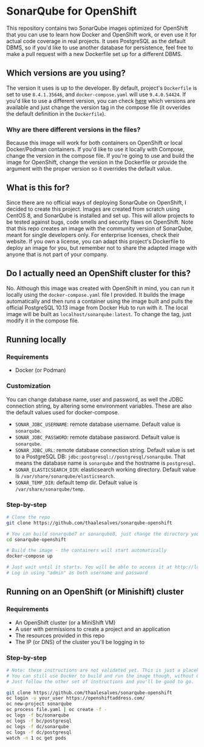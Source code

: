 # SonarQube for OpenShift
This repository contains two SonarQube images optimized for OpenShift that you can use to learn how Docker and OpenShift work, or even use it for actual code coverage in real projects. It uses PostgreSQL as the default DBMS, so if you'd like to use another database for persistence, feel free to make a pull request with a new Dockerfile set up for a different DBMS. 

## Which versions are you using?
The version it uses is up to the developer. By default, project's `Dockerfile` is set to use `8.4.1.35646`, and `docker-compose.yaml` will use `9.4.0.54424`. If you'd like to use a different version, you can check [here](https://binaries.sonarsource.com/?prefix=Distribution/sonarqube/) which versions are available and just change the version tag in the compose file (it ovverides the default definition in the `Dockerfile`).

### Why are there different versions in the files?
Because this image will work for both containers on OpenShift or local Docker/Podman containers. If you'd like to use it locally with Compose, change the version in the compose file. If you're going to use and build the image for OpenShift, change the version in the Dockerfile or provide the argument with the proper version so it overrides the default value.

## What is this for?
Since there are no official ways of deploying SonarQube on OpenShift, I decided to create this project. Images are created from scratch using CentOS 8, and SonarQube is installed and set up. This will allow projects to be tested against bugs, code smells and security flaws on OpenShift. Note that this repo creates an image with the community version of SonarQube, meant for single developers only. For enterprise licenses, check their website. If you own a license, you can adapt this project's Dockerfile to deploy an image for you, but remember not to share the adapted image with anyone that is not part of your company.

## Do I actually need an OpenShift cluster for this?
No. Although this image was created with OpenShift in mind, you can run it locally using the `docker-compose.yaml` file I provided. It builds the image automatically and then runs a container using the image built and pulls the official PostgreSQL 10.13 image from Docker Hub to run with it. The local image will be built as `localhost/sonarqube:latest`. To change the tag, just modify it in the compose file.

## Running locally
### Requirements
* Docker (or Podman)

### Customization
You can change database name, user and password, as well the JDBC connection string, by altering some environment variables. These are also the default values used for docker-compose. 

* `SONAR_JDBC_USERNAME`: remote database username. Default value is `sonarqube`.
* `SONAR_JDBC_PASSWORD`: remote database password. Default value is `sonarqube`.
* `SONAR_JDBC_URL`: remote database connection string. Default value is set to a PostgreSQL DB: `jdbc:postgresql://postgresql/sonarqube`. That means the database name is `sonarqube` and the hostname is `postgresql`.
* `SONAR_ELASTICSEARCH_DIR`: elasticsearch working directory. Default value is `/var/share/sonarqube/elasticsearch`.
* `SONAR_TEMP_DIR`: default temp dir. Default value is `/var/share/sonarqube/temp`.

### Step-by-step
```bash
# Clone the repo
git clone https://github.com/thaalesalves/sonarqube-openshift

# You can build sonarqube7 or sonarqube8, just change the directory you'll cd into
cd sonarqube-openshift

# Build the image - the containers will start automatically
docker-compose up

# Just wait until it starts. You will be able to access it at http://localhost:9000 with your browser
# Log in using "admin" as both username and password
```

## Running on an OpenShift (or Minishift) cluster
### Requirements
* An OpenShift cluster (or a MiniShift VM)
* A user with permissions to create a project and an application
* The resources provided in this repo
* The IP (or DNS) of the cluster you'll be logging in to
  
### Step-by-step
```bash
# Note: these instructions are not validated yet. This is just a placeholder. I'm still working on the project. 
# You can still use Docker to build and run the image though, without OpenShift. 
# Just follow the other set of instructions and you'll be good to go.

git clone https://github.com/thaalesalves/sonarqube-openshift
oc login -u your_user https://openshiftaddress.com/
oc new-project sonarqube
oc process file.yaml | oc create -f -
oc logs -f bc/sonarqube
oc logs -f bc/postgresql
oc logs -f dc/sonarqube
oc logs -f dc/postgresql
watch -n 1 oc get pods
```

